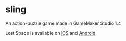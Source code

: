 # sling
An action-puzzle game made in GameMaker Studio 1.4

Lost Space is available on [iOS](https://itunes.apple.com/us/app/lost-space-ascend/id1276031416?mt=8) and [Android](https://play.google.com/store/apps/details?id=com.tangentgamestudios.lostspace&hl=en_US)
